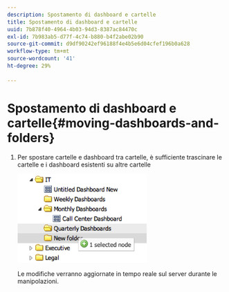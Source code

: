 ```yaml
---
description: Spostamento di dashboard e cartelle
title: Spostamento di dashboard e cartelle
uuid: 7b878f40-4964-4b03-94d3-8387ac84470c
exl-id: 7b983ab5-d77f-4c74-b880-b4f2abe02b90
source-git-commit: d9df90242ef96188f4e4b5e6d04cfef196b0a628
workflow-type: tm+mt
source-wordcount: '41'
ht-degree: 29%

---
```


# Spostamento di dashboard e cartelle{#moving-dashboards-and-folders}

1. Per spostare cartelle e dashboard tra cartelle, è sufficiente trascinare le cartelle e i dashboard esistenti su altre cartelle

   ![](assets/move_folder.png)

   Le modifiche verranno aggiornate in tempo reale sul server durante le manipolazioni.

